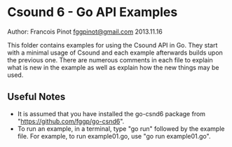 # Csound 6 - Go API Examples
Author: Francois Pinot <fggpinot@gmail.com>
2013.11.16

This folder contains examples for using the Csound API in Go. They start with a minimal usage of Csound and each example afterwards builds upon the previous one.  There are numerous comments in each file to explain what is new in the example as well as explain how the new things may be used. 

## Useful Notes

* It is assumed that you have installed the go-csnd6 package from "https://github.com/fggp/go-csnd6".
* To run an example, in a terminal, type "go run" followed by the example file. For example, to run example01.go, use "go run example01.go".

